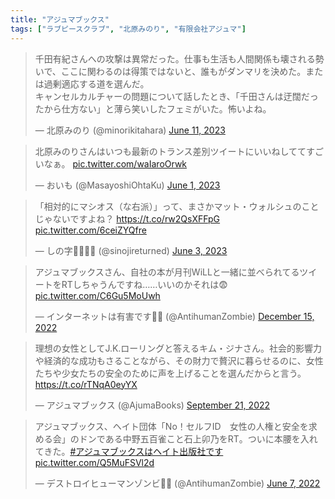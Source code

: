 ```yaml
---
title: "アジュマブックス"
tags: ["ラブピースクラブ", "北原みのり", "有限会社アジュマ"]
---
```


<blockquote class="twitter-tweet"><p lang="ja" dir="ltr">千田有紀さんへの攻撃は異常だった。仕事も生活も人間関係も壊される勢いで、ここに関わるのは得策ではないと、誰もがダンマリを決めた。または過剰適応する道を選んだ。<br>キャンセルカルチャーの問題について話したとき、「千田さんは迂闊だったから仕方ない」と薄ら笑いしたフェミがいた。怖いよね。</p>&mdash; 北原みのり (@minorikitahara) <a href="https://twitter.com/minorikitahara/status/1667768778292350976?ref_src=twsrc%5Etfw">June 11, 2023</a></blockquote> <script async src="https://platform.twitter.com/widgets.js" charset="utf-8"></script> 

<blockquote class="twitter-tweet"><p lang="ja" dir="ltr">北原みのりさんはいつも最新のトランス差別ツイートにいいねしててすごいなぁ。 <a href="https://t.co/waIaroOrwk">pic.twitter.com/waIaroOrwk</a></p>&mdash; おいも (@MasayoshiOhtaKu) <a href="https://twitter.com/MasayoshiOhtaKu/status/1664259138933915650?ref_src=twsrc%5Etfw">June 1, 2023</a></blockquote> <script async src="https://platform.twitter.com/widgets.js" charset="utf-8"></script> 

<blockquote class="twitter-tweet"><p lang="ja" dir="ltr">「相対的にマシオス（な右派）」って、まさかマット・ウォルシュのことじゃないですよね？ <a href="https://t.co/rw2QsXFFpG">https://t.co/rw2QsXFFpG</a> <a href="https://t.co/6ceiZYQfre">pic.twitter.com/6ceiZYQfre</a></p>&mdash; しの字🏳️‍🌈🏳️‍⚧️ (@sinojireturned) <a href="https://twitter.com/sinojireturned/status/1664915719950155782?ref_src=twsrc%5Etfw">June 3, 2023</a></blockquote> <script async src="https://platform.twitter.com/widgets.js" charset="utf-8"></script> 

<blockquote class="twitter-tweet"><p lang="ja" dir="ltr">アジュマブックスさん、自社の本が月刊WiLLと一緒に並べられてるツイートをRTしちゃうんですね……いいのかそれは😨 <a href="https://t.co/C6Gu5MoUwh">pic.twitter.com/C6Gu5MoUwh</a></p>&mdash; インターネットは有害です🏳️‍⚧️ (@AntihumanZombie) <a href="https://twitter.com/AntihumanZombie/status/1603397457978986496?ref_src=twsrc%5Etfw">December 15, 2022</a></blockquote> <script async src="https://platform.twitter.com/widgets.js" charset="utf-8"></script> 

<blockquote class="twitter-tweet"><p lang="ja" dir="ltr">理想の女性としてJ.K.ローリングと答えるキム・ジナさん。社会的影響力や経済的な成功もさることながら、その財力で贅沢に暮らせるのに、女性たちや少女たちの安全のために声を上げることを選んだからと言う。 <a href="https://t.co/rTNqA0eyYX">https://t.co/rTNqA0eyYX</a></p>&mdash; アジュマブックス (@AjumaBooks) <a href="https://twitter.com/AjumaBooks/status/1572593197280534534?ref_src=twsrc%5Etfw">September 21, 2022</a></blockquote> <script async src="https://platform.twitter.com/widgets.js" charset="utf-8"></script>

<blockquote class="twitter-tweet"><p lang="ja" dir="ltr">アジュマブックス、ヘイト団体「No！セルフID　女性の人権と安全を求める会」のドンである中野五百雀こと石上卯乃をRT。ついに本腰を入れてきた。<a href="https://twitter.com/hashtag/%E3%82%A2%E3%82%B8%E3%83%A5%E3%83%9E%E3%83%96%E3%83%83%E3%82%AF%E3%82%B9%E3%81%AF%E3%83%98%E3%82%A4%E3%83%88%E5%87%BA%E7%89%88%E7%A4%BE%E3%81%A7%E3%81%99?src=hash&amp;ref_src=twsrc%5Etfw">#アジュマブックスはヘイト出版社です</a> <a href="https://t.co/Q5MuFSVl2d">pic.twitter.com/Q5MuFSVl2d</a></p>&mdash; デストロイヒューマンゾンビ🏳️‍⚧️ (@AntihumanZombie) <a href="https://twitter.com/AntihumanZombie/status/1534049561169502209?ref_src=twsrc%5Etfw">June 7, 2022</a></blockquote> <script async src="https://platform.twitter.com/widgets.js" charset="utf-8"></script>
